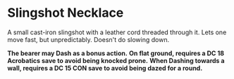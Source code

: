 # Slingshot Necklace
A small cast-iron slingshot with a leather cord threaded through it. Lets one move fast, but unpredictably. Doesn't do slowing down.

**The bearer may Dash as a bonus action.**
**On flat ground, requires a DC 18 Acrobatics save to avoid being knocked prone.**
**When Dashing towards a wall, requires a DC 15 CON save to avoid being dazed for a round.**